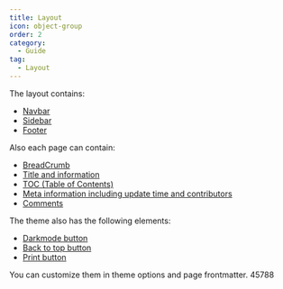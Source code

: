 ```yaml
---
title: Layout
icon: object-group
order: 2
category:
  - Guide
tag:
  - Layout
---
```


The layout contains:

- [Navbar](https://theme-hope.vuejs.press/guide/layout/navbar.html)
- [Sidebar](https://theme-hope.vuejs.press/guide/layout/sidebar.html)
- [Footer](https://theme-hope.vuejs.press/guide/layout/footer.html)

Also each page can contain:

- [BreadCrumb](https://theme-hope.vuejs.press/guide/layout/breadcrumb.html)
- [Title and information](https://theme-hope.vuejs.press/guide/feature/page-info.html)
- [TOC (Table of Contents)](https://theme-hope.vuejs.press/guide/layout/page.html#header-list)
- [Meta information including update time and contributors](https://theme-hope.vuejs.press/guide/feature/meta.html)
- [Comments](https://theme-hope.vuejs.press/guide/feature/comment.html)

The theme also has the following elements:

- [Darkmode button](https://theme-hope.vuejs.press/guide/interface/darkmode.html)
- [Back to top button](https://theme-hope.vuejs.press/guide/interface/others.html#back-to-top-button)
- [Print button](https://theme-hope.vuejs.press/guide/interface/others.html#print-button)

You can customize them in theme options and page frontmatter.
45788
